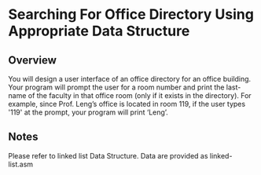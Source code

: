 # Searching For Office Directory Using Appropriate Data Structure  

## Overview  
You will design a user interface of an office directory for an office building. Your program will prompt the user for a room number and print the last-name of the faculty in that office room (only if it exists in the directory). For example, since Prof. Leng’s office is located in room 119, if the user types '119' at the prompt, your program will print ‘Leng’.  

## Notes  
Please refer to linked list Data Structure. Data are provided as linked-list.asm  

